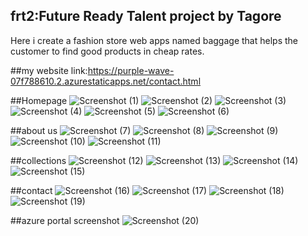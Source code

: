 ## frt2:Future Ready Talent project by Tagore
Here i create a fashion store web apps named baggage that helps the customer to find good products in cheap rates.

##my website link:https://purple-wave-07f788610.2.azurestaticapps.net/contact.html


##Homepage
![Screenshot (1)](https://user-images.githubusercontent.com/114475551/198943661-8f46df9b-a562-4033-988a-1daf49c02062.png)
![Screenshot (2)](https://user-images.githubusercontent.com/114475551/198943684-c6a1c981-495f-4647-93a5-e6fe4441faaf.png)
![Screenshot (3)](https://user-images.githubusercontent.com/114475551/198943709-5e7d97e3-6547-4348-ac73-71e881d513ab.png)
![Screenshot (4)](https://user-images.githubusercontent.com/114475551/198943742-8c68e77b-1f36-4557-bfba-c37480443652.png)
![Screenshot (5)](https://user-images.githubusercontent.com/114475551/198943756-76bb592b-83ca-4496-8db2-ebde3600e178.png)
![Screenshot (6)](https://user-images.githubusercontent.com/114475551/198943769-4804bb42-d301-4705-8611-1a5101f31c5b.png)


##about us
![Screenshot (7)](https://user-images.githubusercontent.com/114475551/198943859-98981cd0-55f6-42a4-8a81-f4863190e26e.png)
![Screenshot (8)](https://user-images.githubusercontent.com/114475551/198943880-10e2e3ed-8dc3-4798-b652-c8dfbbb60bd0.png)
![Screenshot (9)](https://user-images.githubusercontent.com/114475551/198943899-9005dfde-fa6f-4b1a-90b8-8ae59b707652.png)
![Screenshot (10)](https://user-images.githubusercontent.com/114475551/198943925-64230623-1507-4c69-8376-1f7567b972da.png)
![Screenshot (11)](https://user-images.githubusercontent.com/114475551/198943959-f9434056-5e2e-422a-aed0-f05bfa9be79c.png)


##collections
![Screenshot (12)](https://user-images.githubusercontent.com/114475551/198944045-63ef618b-be1a-4953-a265-70661328e1a5.png)
![Screenshot (13)](https://user-images.githubusercontent.com/114475551/198944061-38fefe93-4d34-439c-8407-da658afe7770.png)
![Screenshot (14)](https://user-images.githubusercontent.com/114475551/198944085-68428b49-2b3d-4336-ae47-7c2eba6d3726.png)
![Screenshot (15)](https://user-images.githubusercontent.com/114475551/198944104-9db96d31-0ebf-4a85-bd99-ba78e50cc579.png)


##contact
![Screenshot (16)](https://user-images.githubusercontent.com/114475551/198944191-55bd8659-de73-4797-90ed-e2549066187d.png)
![Screenshot (17)](https://user-images.githubusercontent.com/114475551/198944215-d43e09c9-8f6b-47e2-8011-cfa7afaa1493.png)
![Screenshot (18)](https://user-images.githubusercontent.com/114475551/198944227-b7f6e4c4-08f5-48f0-8746-b586f5a3f9ff.png)
![Screenshot (19)](https://user-images.githubusercontent.com/114475551/198944241-969cde17-39dc-4e92-88d5-bbbe4a0074b9.png)


##azure portal screenshot
![Screenshot (20)](https://user-images.githubusercontent.com/114475551/198944375-e1706305-5468-4f4a-95aa-8c57e6177cdb.png)
